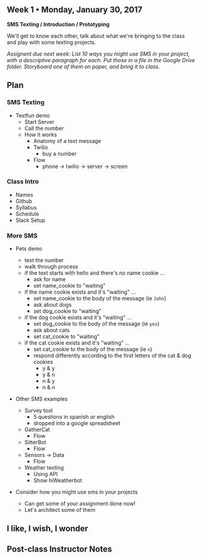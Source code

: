 ## Week 1 • Monday, January 30, 2017	

**SMS Texting / Introduction / Prototyping**

We'll get to know each other, talk about what we're bringing to the class and play with some texting projects.

_Assignent due next week: List 10 ways you might use SMS in your project, with a descriptive paragraph for each. Put those in a file in the Google Drive folder. Storyboard one of them on paper, and bring it to class._

## Plan

### SMS Texting

* Textfun demo
    * Start Server
    * Call the number
    * How it works
        * Anatomy of a text message
        * Twilio
            * buy a number
        * Flow
            - phone -> twilio -> server -> screen
            
### Class Intro

* Names
* Github
* Syllabus
* Schedule
* Slack Setup

### More SMS
            
* Pets demo
    * text the number
    * walk through process
    * if the text starts with hello and there's no name cookie ...
        * ask for name
        * set name_cookie to "waiting"
    * if the name cookie exists and it's "waiting" ...
        * set name_cookie to the body of the message (ie `John`)
        * ask about dogs
        * set dog_cookie to "waiting"
    *  if the dog cookie exists and it's "waiting" ...
        * set dog_cookie to the body of the message  (ie `yes`)
        * ask about cats
        * set cat_cookie to "waiting"
    * if the cat cookie exists and it's "waiting" ...
        * set cat_cookie to the body of the message (ie `n`)
        * respond differently according to the first letters of the cat & dog cookies
            * y & y
            * y & n
            * n & y
            * n & n
            
* Other SMS examples
    * Survey tool
        - 5 questions in spanish or english
        - dropped into a google spreadsheet
    * GatherCat
        - Flow
    * SitterBot
        - Flow
    * Sensors -> Data
        - Flow
    * Weather texting
        - Using API
        - Show hiWeatherbot

* Consider how you might use sms in your projects
    * Can get some of your assignment done now!
    * Let's architect some of them
    

## I like, I wish, I wonder


## Post-class Instructor Notes

